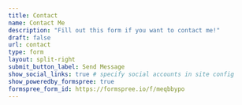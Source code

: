 ```yaml
---
title: Contact
name: Contact Me 
description: "Fill out this form if you want to contact me!"
draft: false
url: contact
type: form
layout: split-right 
submit_button_label: Send Message
show_social_links: true # specify social accounts in site config
show_poweredby_formspree: true
formspree_form_id: https://formspree.io/f/meqbbypo
---
```

